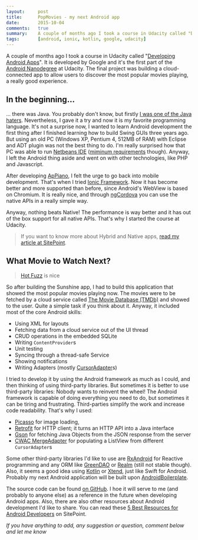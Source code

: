 ```yaml
---
layout:     post
title:      PopMovies - my next Android app
date:       2015-10-04
comments:   true
summary:    A couple of months ago I took a course in Udacity called "Developing Android Apps". It is developed by Google and it's the first part of the Android Nanodegree at Udacity. The final project was building a cloud-connected app to allow users to discover the most popular movies playing, a really good experience.
tags:       [android, ionic, kotlin, google, udacity]
---
```


A couple of months ago I took a course in Udacity called "[Developing Android Apps](https://www.udacity.com/course/developing-android-apps--ud853)". It is developed by Google and it's the first part of the [Android Nanodegree](https://www.udacity.com/course/android-developer-nanodegree--nd801) at Udacity. The final project was building a cloud-connected app to allow users to discover the most popular movies playing, a really good experience.

## In the beginning...
... there was Java. You probably don't know, but firstly [I was one of the Java haters](https://aziflaj.github.io/old-programming-jokes-what-is-wrong-with-them). Nevertheless, I gave it a try and now it is my favorite programming language. It's not a surprise now, I wanted to learn Android development the first thing after I finished learning how to build Swing GUIs three years ago. But using an old PC (Windows XP, Pentium 4, 512MB of RAM) with Eclipse and ADT plugin was not the best thing to do. I'm really surprised how that PC was able to run [Netbeans IDE](https://netbeans.org/) ([miminum requirements](https://netbeans.org/community/releases/70/relnotes.html#system_requirements) though). Anyway, I left the Android thing aside and went on with other technologies, like PHP and Javascript. 

After developing [ApPiano](https://marketplace.firefox.com/app/appiano/), I felt the urge to go back into mobile development. That's when I tried [Ionic Framework](http://ionicframework.com/). Now it has become better and more supported than before, since Android's WebView is based on Chromium. It is really nice, and through [ngCordova](http://ngcordova.com/) you can use the native APIs in a really simple way.

Anyway, nothing beats Native! The performance is way better and it has out of the box support for all native APIs. That's why I started the course at Udacity.

> If you want to know more about Hybrid and Native apps, [read my article at SitePoint](http://www.sitepoint.com/native-vs-hybrid-app-development/). 

## What Movie to Watch Next?
> [Hot Fuzz](http://www.imdb.com/title/tt0425112/) is nice

So after building the Sunshine app, I had to build this application that showed the most popular movies playing now. The movies were to be fetched by a cloud service called [The Movie Database (TMDb)](https://www.themoviedb.org/) and showed to the user. Quite a simple task if you think about it. Anyway, it included most of the core Android skills:

- Using XML for layouts
- Fetching data from a cloud service out of the UI thread
- CRUD operations in the embedded SQLite
- Writing `ContentProvider`s
- Unit testing
- Syncing through a thread-safe Service
- Showing notifications
- Writing Adapters (mostly [CursorAdapter](https://developer.android.com/reference/android/widget/CursorAdapter.html)s)

I tried to develop it by using the Android framework as much as I could, and then thinking of using third-party libraries. But sometimes it is better to use third-party libraries: Nobody wants to reinvent the wheel! The Android framework is capable of doing everything you need to do, but sometimes it can be tiring and frustrating. Third-parties simplify the work and increase code readability. That's why I used:

- [Picasso](https://square.github.io/picasso/) for image loading, 
- [Retrofit](https://square.github.io/retrofit/) for HTTP client; it turns an HTTP API into a Java interface
- [Gson](https://google.github.io/gson/apidocs/) for fetching Java Objects from the JSON response from the server
- [CWAC MergeAdapter](https://github.com/commonsguy/cwac-merge) for populating a ListView from different `CursorAdapter`s

Some other third-party libraries I'd like to use are [RxAndroid](https://github.com/ReactiveX/RxAndroid) for Reactive programming and any ORM like [GreenDAO](http://greendao-orm.com/) or [Realm](https://realm.io/docs/java/latest/) (still not stable though). Also, it seems a good idea using [Kotlin](http://kotlinlang.org/docs/tutorials/kotlin-android.html) or [Xtend](https://www.eclipse.org/xtend/), just like Swift for Android. Probably my next Android application will be built upon [AndroidBoilerplate](https://github.com/hitherejoe/Android-Boilerplate).

The source code can be found [on GitHub](https://github.com/aziflaj/PopMovies). I hoe it will serve to me (and probably to anyone else) as a reference in the future when developing Android apps. Also, there are also other resources about Android development I'd like to share. You can read these [5 Best Resources for Android Developers](http://www.sitepoint.com/5-resources-for-android-developers/) on SitePoint.

_If you have anything to add, any suggestion or question, comment below and let me know_

